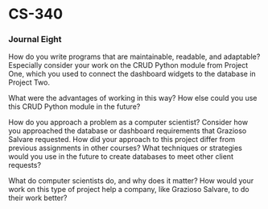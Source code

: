 # CS-340

### Journal Eight

How do you write programs that are maintainable, readable, and adaptable? Especially consider your work on the CRUD Python module from Project One, which you used to connect the dashboard widgets to the database in Project Two. 

What were the advantages of working in this way? How else could you use this CRUD Python module in the future?

How do you approach a problem as a computer scientist? Consider how you approached the database or dashboard requirements that Grazioso Salvare requested. How did your approach to this project differ from previous assignments in other courses? What techniques or strategies would you use in the future to create databases to meet other client requests?


What do computer scientists do, and why does it matter? How would your work on this type of project help a company, like Grazioso Salvare, to do their work better?